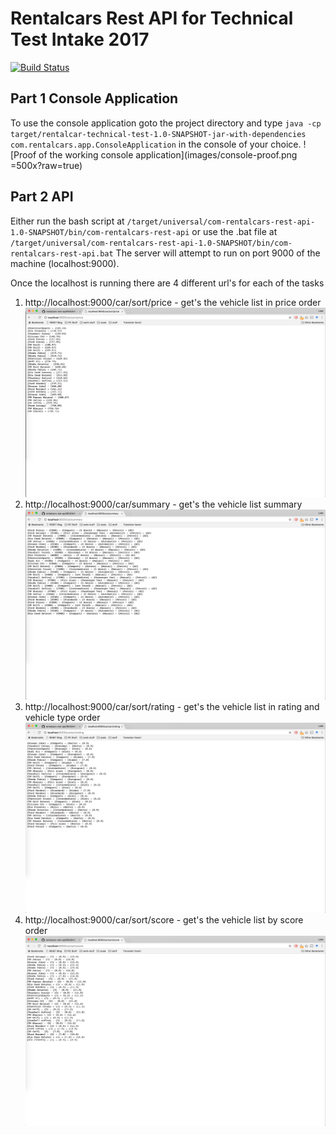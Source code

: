 # Rentalcars Rest API for Technical Test Intake 2017
[![Build Status](https://travis-ci.org/LukeCollier/rentalcars-rest-api.svg?branch=master)](https://travis-ci.org/LukeCollier/rentalcars-rest-api)

## Part 1 Console Application
To use the console application goto the project directory and type `java -cp target/rentalcar-technical-test-1.0-SNAPSHOT-jar-with-dependencies com.rentalcars.app.ConsoleApplication` in the console of your choice.
![Proof of the working console application](images/console-proof.png =500x?raw=true)

## Part 2 API
Either run the bash script at `/target/universal/com-rentalcars-rest-api-1.0-SNAPSHOT/bin/com-rentalcars-rest-api`
or use the .bat file at `/target/universal/com-rentalcars-rest-api-1.0-SNAPSHOT/bin/com-rentalcars-rest-api.bat`
The server will attempt to run on port 9000 of the machine (localhost:9000).

Once the localhost is running there are 4 different url's for each of the tasks
1. http://localhost:9000/car/sort/price - get's the vehicle list in price order
![Sort price working](images/sort-price.png?raw=true)
2. http://localhost:9000/car/summary - get's the vehicle list summary
![Sort price working](images/summary.png?raw=true)
3. http://localhost:9000/car/sort/rating - get's the vehicle list in rating and
vehicle type order
![Sort price working](images/sort-rating.png?raw=true)
4. http://localhost:9000/car/sort/score - get's the vehicle list by score order
![Sort price working](images/sort-score.png?raw=true)
